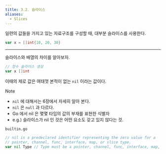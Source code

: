 ```yaml
---
title: 3.2. 슬라이스
aliases:
  - Slices
---
```


일련의 값들을 가지고 있는 자료구조를 구성할 때, 대부분 슬라이스를 사용한다.

```go
var x = []int{10, 20, 30}
```

---
슬라이스와 배열의 차이를 알아보자.

```go
// 정수 슬라이스 생성
var x []int 
```

이때의 제로 값은 여태껏 본적이 없는 `nil` 이라는 값이다.
> [!NOTE]
> - `nil` 에 대해서는 6장에서 자세히 알아 본다.
> - `nil` 은 `null` 과 다르다.
> - Go 에서 nil 은 몇몇 타입의 값의 부재를 표현한 식별자
> - e.g.) 슬라이스가 nil 인 것은 어떤 요소도 갖고 있지 않다는 것.


`builtin.go`
```go
// nil is a predeclared identifier representing the zero value for a
// pointer, channel, func, interface, map, or slice type.
var nil Type // Type must be a pointer, channel, func, interface, map, or slice type
```
